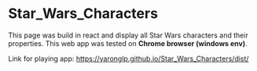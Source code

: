 # Star_Wars_Characters
This page was build in react and display all Star Wars characters and their properties.
This web app was tested on **Chrome browser (windows env)**.

Link for playing app: https://yaronglp.github.io/Star_Wars_Characters/dist/
